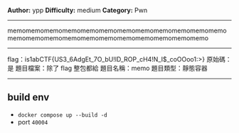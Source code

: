 **Author:** ypp
**Difficulty:** medium
**Category:** Pwn
 
---
 
memomemomemomemomemomemomemomemomemomemomemomemomemomemomemomemomemomemomemomemomemomemomemo

---

flag：is1abCTF{US3_6AdgEt_7O_bU!lD_ROP_cH4!N_I$_coOOoo1:>}
原始碼：是
題目檔案：除了 flag 整包都給
題目名稱：memo
題目類型：靜態容器

---

## build env 
- `docker compose up --build -d`
- port `40004`
